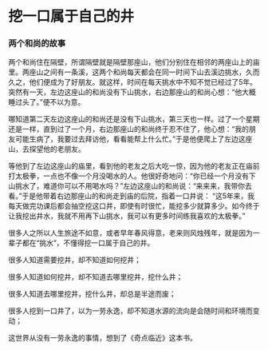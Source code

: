 挖一口属于自己的井
===


### 两个和尚的故事
两个和尚住在隔壁，所谓隔壁就是隔壁那座山，他们分别住在相邻的两座山上的庙里。两座山之间有一条溪，这两个和尚每天都会在同一时间下山去溪边挑水，久而久之，他们便成为了好朋友。就这样，时间在每天挑水中不知不觉已经过了5年。突然有一天，左边这座山的和尚没有下山挑水，右边那座山的和尚心想：“他大概睡过头了。”便不以为意。

哪知道第二天左边这座山的和尚还是没有下山挑水，第三天也一样。过了一个星期还是一样，直到过了一个月，右边那座山的和尚终于忍不住了，他心想：“我的朋友可能生病了，我要过去拜访他，看看能帮上什么忙。”于是他便爬上了左边这座山，去探望他的老朋友。

等他到了左边这座山的庙里，看到他的老友之后大吃一惊，因为他的老友正在庙前打太极拳，一点也不像一个月没喝水的人。他很好奇地问：“你已经一个月没有下山挑水了，难道你可以不用喝水吗？”左边这座山的和尚说：“来来来，我带你去看。”于是他带着右边那座山的和尚走到庙的后院，指着一口井说： “这5年来，我每天做完功课后都会抽空挖这口井，即使有时很忙，能挖多少就算多少。如今终于让我挖出井水，我就不用再下山挑水，我可以有更多时间练我喜欢的太极拳。”

很多人之所以人生旅途不如意，或者早年春风得意，老来则风烛残年，就是因为一辈子都在“挑水”，不懂得挖一口属于自己的井。

很多人知道需要挖井，却不知道如何挖井；

很多人知道如何挖井，却不知道去哪里挖井，挖什么井；

很多人知道去哪里挖井，挖什么井，却总是半途而废；

很多人挖到一口井了，以为一劳永逸，却不知道水源的流向是会随时间和环境而变动；

这世界从没有一劳永逸的事情，想到了《奇点临近》这本书。
